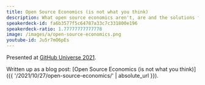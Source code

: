 ```yaml
---
title: Open Source Economics (is not what you think)
description: What open source economics aren't, are and the solutions for open source economic problems.
speakerdeck-id: fa6b3577f5c64787a33c7c331800e196
speakerdeck-ratio: 1.77777777777778
image: /images/a/open-source-economics.png
youtube-id: Ju5r7mO6pEs
---
```

Presented at [GitHub Universe 2021](https://www.githubuniverse.com/2021/session/689492/open-source-economics-is-not-what-you-think).

Written up as a blog post: [Open Source Economics (is not what you think)]({{ '/2021/10/27/open-source-economics/' | absolute_url }}).
